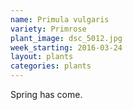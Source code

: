 ```yaml
---
name: Primula vulgaris
variety: Primrose
plant_image: dsc_5012.jpg
week_starting: 2016-03-24
layout: plants 
categories: plants 
---
```

Spring has come.